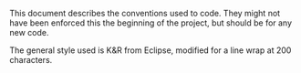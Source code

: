 This document describes the conventions used to code. They might not have been enforced this the beginning of the project, but should be for any new code.

The general style used is K&R from Eclipse, modified for a line wrap at 200 characters.
